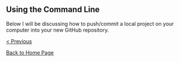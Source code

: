 ## Using the Command Line

Below I will be discussing how to push/commit a local project on your computer into your new GitHub repository. 




[< Previous](Repository.md)

[Back to Home Page](README.md)
